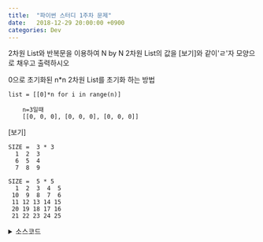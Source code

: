 ```yaml
---
title:  "파이썬 스터디 1주차 문제"
date:   2018-12-29 20:00:00 +0900
categories: Dev
---
```



2차원 List와 반복문을 이용하여 N by N 2차원 List의 값을 \[보기\]와 같이'ㄹ'자 모양으로  채우고 출력하시오



0으로 초기화된 n*n 2차원 List를 초기화 하는 방법

`list = [[0]*n for i in range(n)]`

```
    n=3일때
    [[0, 0, 0], [0, 0, 0], [0, 0, 0]]
```



\[보기]
```
SIZE =  3 * 3
  1  2  3
  6  5  4
  7  8  9
 ```

```
SIZE =  5 * 5
  1  2  3  4  5
 10  9  8  7  6
 11 12 13 14 15
 20 19 18 17 16
 21 22 23 24 25
  ```


<details><summary markdown='span'>소스코드</summary>


#### loopAndList.py

```python
SIZE = 5
list = [[0]*SIZE for i in range(SIZE)]
count=1;


for i in range(SIZE):
    for j in range(SIZE):
        if i%2==0:
            list[i][j]=count
        else:
            list[i][SIZE-1-j]=count
        count+=1;


print("SIZE = ",SIZE,"*",SIZE)
for i in range(SIZE):
    for j in range(SIZE):
        print("%3d"%list[i][j],end='')
    print()
```

</details>




